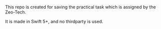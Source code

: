 This repo is created for saving the practical task which is assigned by the Zeo-Tech.

It is made in Swift 5+, and no thirdparty is used. 
